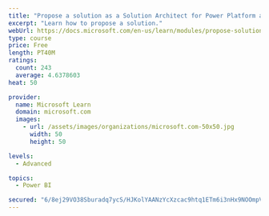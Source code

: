 ```yaml
---
title: "Propose a solution as a Solution Architect for Power Platform and Dynamics 365"
excerpt: "Learn how to propose a solution."
webUrl: https://docs.microsoft.com/en-us/learn/modules/propose-solution/
type: course
price: Free
length: PT40M
ratings:
  count: 243
  average: 4.6378603
heat: 50

provider:
  name: Microsoft Learn
  domain: microsoft.com
  images:
    - url: /assets/images/organizations/microsoft.com-50x50.jpg
      width: 50
      height: 50

levels:
  - Advanced

topics:
  - Power BI

secured: "6/8ej29VO38Sburadq7ycS/HJKolYAANzYcXzcac9htq1ETm6i3nHx9NOOmpVvwbiVDSLdcnjD3/sVd1CJKZsqjsQEL+GnyiSzEaLOO6VIu4AdDQn4bwEJ/MO4Y9qumT5uLWjPRTu1Sp8uHP/15uLsAIJkjZkQJ67RE2Cnraj/BzGVwvWYsh0ogVCx6Kw/j1jGcijhpFkhTdqvjmUSuKe900FFn9f2/Ydexncqxblfg6pXgmMAMuC+CaP2i0MxT+V/zGvz+OR1LDMjF/zEXjGJEuDtzyh+Va+teLjEqRc6xZNWSDTXYHROtsMAMGxXVbl83qsm44xE1TRcW0gPE0o0ERqAiDedbHS66iFg/ut7JisZt0IOTFODT0g2QNLgzzKeQRL0hSBI93jSTIYvN1Ng==;UCx57YrlKQYyF+XT/hybpQ=="
---
```


